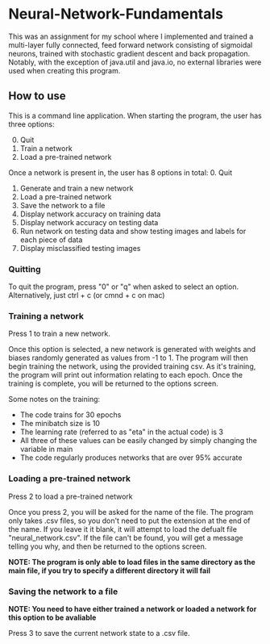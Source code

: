 # Neural-Network-Fundamentals
This was an assignment for my school where I implemented and trained a multi-layer fully connected, feed forward network consisting of sigmoidal neurons, trained with stochastic gradient descent and back propagation. Notably, with the exception of java.util and java.io, no external libraries were used when creating this program.

## How to use
This is a command line application. When starting the program, the user has three options:

0. Quit
1. Train a network
2. Load a pre-trained network

Once a network is present in, the user has 8 options in total:
0. Quit
1. Generate and train a new network
2. Load a pre-trained network
3. Save the network to a file
4. Display network accuracy on training data
5. Display network accuracy on testing data
6. Run network on testing data and show testing images and labels for each piece of data
7. Display misclassified testing images

### Quitting
To quit the program, press "0" or "q" when asked to select an option. Alternatively, just ctrl + c (or cmnd + c on mac)

### Training a network
Press 1 to train a new network.

Once this option is selected, a new network is generated with weights and biases randomly generated as values from -1 to 1.
The program will then begin training the network, using the provided training csv. As it's training, the program will print out information relating to each epoch. Once the training is complete, you will be returned to the options screen.

Some notes on the training:
- The code trains for 30 epochs
- The minibatch size is 10
- The learning rate (referred to as "eta" in the actual code) is 3
- All three of these values can be easily changed by simply changing the variable in main
- The code regularly produces networks that are over 95% accurate

### Loading a pre-trained network
Press 2 to load a pre-trained network

Once you press 2, you will be asked for the name of the file. The program only takes .csv files, so you don't need to put the extension at the end of the name. If you leave it it blank, it will attempt to load the defualt file "neural_network.csv". If the file can't be found, you will get a message telling you why, and then be returned to the options screen.

**NOTE: The program is only able to load files in the same directory as the main file, if you try to specify a different directory it will fail**

### Saving the network to a file
**NOTE: You need to have either trained a network or loaded a network for this option to be avaliable**

Press 3 to save the current network state to a .csv file.